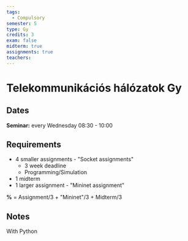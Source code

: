 ```yaml
---
tags:
  - Compulsory
semester: 5
type: Gy
credits: 3
exam: false
midterm: true
assignments: true
teachers:
---
```

# Telekommunikációs hálózatok Gy
## Dates
**Seminar:** every Wednesday 08:30 - 10:00
## Requirements
- 4 smaller assignments - "Socket assignments"
	- 3 week deadline
	- Programming/Simulation
- 1 midterm
- 1 larger assignment - "Mininet assignment"

**%** = Assignment/3 + "Mininet"/3 + Midterm/3
## Notes

With Python